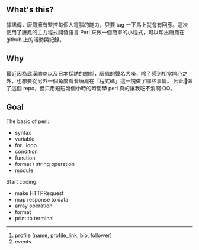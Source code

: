 ## What's this?

據謠傳，唐鳳擁有監控每個人電腦的能力，只要 tag 一下馬上就會有回應。這次使用了唐鳳的主力程式開發語言 Perl 來做一個簡單的小程式，可以印出唐鳳在 github 上的活動與紀錄。

## Why

最近因為武漢肺炎以及日本採訪的關係，唐鳳的聲名大噪，除了感到相當開心之外，也想要從另外一個角度看看唐鳳在「程式碼」這一塊做了哪些事情。
因此做了這個 repo，但只用短短幾個小時的時間學 perl 真的讓我吃不消啊 QQ。

## Goal

The basic of perl:
- syntax
- variable
- for...loop
- condition
- function
- format / string operation
- module

Start coding:
- make HTTPRequest
- map response to data
- array operation
- format
- print to terminal

---

1. profile (name, profile_link, bio, follower)
2. events